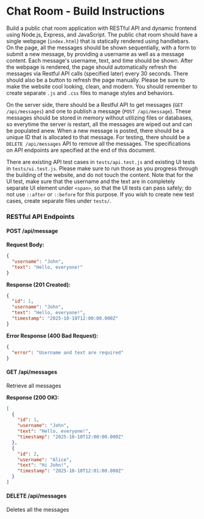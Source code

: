 # Chat Room - Build Instructions

Build a public chat room application with RESTful API and dynamic frontend using Node.js, Express, and JavaScript.
The public chat room should have a single webpage (`index.html`) that is statically rendered using handlebars.
On the page, all the messages should be shown sequentially, with a form to submit a new message, by providing a username as well as a message content.
Each message's username, text, and time should be shown.
After the webpage is rendered, the page should automatically refresh the messages via Restful API calls (specified later) every 30 seconds.
There should also be a button to refresh the page manually.
Please be sure to make the website cool looking, clean, and modern.
You should remember to create separate `.js` and `.css` files to manage styles and behaviors.

On the server side, there should be a Restful API to get messages (`GET /api/messages`) and one to publish a message (`POST /api/message`).
These messages should be stored in memory without utilizing files or databases, so everytime the server is restart, all the messages are wiped out and can be populated anew.
When a new message is posted, there should be a unique ID that is allocated to that message.
For testing, there should be a `DELETE /api/messages` API to remove all the messages.
The specifications on API endpoints are specified at the end of this document.

There are existing API test cases in `tests/api.test.js` and existing UI tests in `tests/ui.test.js`.
Please make sure to run those as you progress through the building of the website, and do not touch the content.
Note that for the UI test, make sure that the username and the text are in completely separate UI element under `<span>`, so that the UI tests can pass safely; do not use `::after` or `::before` for this purpose.
If you wish to create new test cases, create separate files under `tests/`.

### RESTful API Endpoints

#### POST /api/message

**Request Body:**

```json
{
  "username": "John",
  "text": "Hello, everyone!"
}
```

**Response (201 Created):**

```json
{
  "id": 1,
  "username": "John",
  "text": "Hello, everyone!",
  "timestamp": "2025-10-10T12:00:00.000Z"
}
```

**Error Response (400 Bad Request):**
```json
{
  "error": "Username and text are required"
}
```

#### GET /api/messages

Retrieve all messages

**Response (200 OK):**
```json
[
  {
    "id": 1,
    "username": "John",
    "text": "Hello, everyone!",
    "timestamp": "2025-10-10T12:00:00.000Z"
  },
  {
    "id": 2,
    "username": "Alice",
    "text": "Hi John!",
    "timestamp": "2025-10-10T12:01:00.000Z"
  }
]
```

#### DELETE /api/messages

Deletes all the messages
